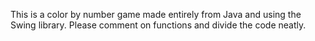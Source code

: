 This is a color by number game made entirely from Java and using the Swing library.
Please comment on functions and divide the code neatly.